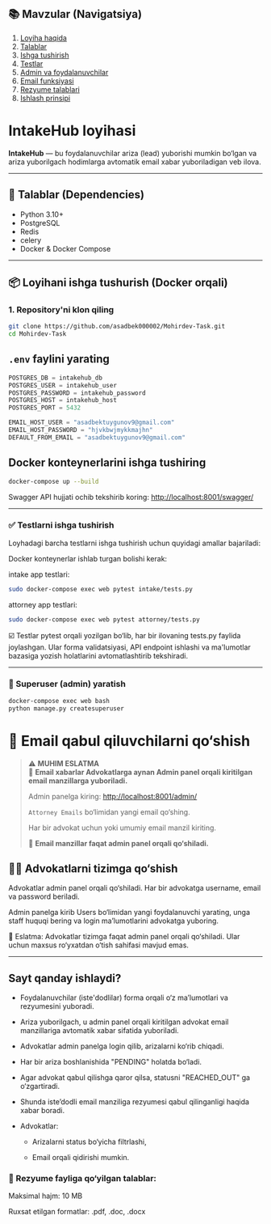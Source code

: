 ## 📚 Mavzular (Navigatsiya)


1. [Loyiha haqida](#intakehub-loyihasi)  
2. [Talablar](#-talablar-dependencies)  
3. [Ishga tushirish](#-loyihani-ishga-tushurish-docker-orqali)  
4. [Testlar](#-testlarni-ishga-tushirish)  
5. [Admin va foydalanuvchilar](#-superuser-admin-yaratish)  
6. [Email funksiyasi](#-email-qabul-qiluvchilarni-qoshish)  
7. [Rezyume talablari](#-rezyume-fayliga-qoyilgan-talablar)  
8. [Ishlash prinsipi](#sayt-qanday-ishlaydi)

# IntakeHub loyihasi

**IntakeHub** — bu foydalanuvchilar ariza (lead) yuborishi mumkin bo‘lgan va ariza yuborilgach hodimlarga avtomatik
email xabar yuboriladigan veb ilova.

---

## 🔧 Talablar (Dependencies)

- Python 3.10+
- PostgreSQL
- Redis
- celery
- Docker & Docker Compose

---

## 📦 Loyihani ishga tushurish (Docker orqali)

### 1. Repository'ni klon qiling

```bash
git clone https://github.com/asadbek000002/Mohirdev-Task.git
cd Mohirdev-Task
```

## `.env` faylini yarating

```python
POSTGRES_DB = intakehub_db
POSTGRES_USER = intakehub_user
POSTGRES_PASSWORD = intakehub_password
POSTGRES_HOST = intakehub_host
POSTGRES_PORT = 5432

EMAIL_HOST_USER = "asadbektuygunov9@gmail.com"
EMAIL_HOST_PASSWORD = "hjvkbwjmykkmajhn"
DEFAULT_FROM_EMAIL = "asadbektuygunov9@gmail.com"
```

## Docker konteynerlarini ishga tushiring

```bash
docker-compose up --build
```

Swagger API hujjati ochib tekshirib koring: [http://localhost:8001/swagger/](http://localhost:8001/swagger/)

---- 

### ✅ Testlarni ishga tushirish

Loyhadagi barcha testlarni ishga tushirish uchun quyidagi amallar bajariladi:

Docker konteynerlar ishlab turgan bolishi kerak:

intake app testlari:

```bash
sudo docker-compose exec web pytest intake/tests.py
```

attorney app testlari:

```bash
sudo docker-compose exec web pytest attorney/tests.py
```

☑️ Testlar pytest orqali yozilgan bo‘lib, har bir ilovaning tests.py faylida joylashgan. Ular forma validatsiyasi, API
endpoint ishlashi va ma'lumotlar bazasiga yozish holatlarini avtomatlashtirib tekshiradi.

---

### 👤 Superuser (admin) yaratish

```bash
docker-compose exec web bash
python manage.py createsuperuser
```

# 📩 Email qabul qiluvchilarni qo‘shish

> ⚠️ **MUHIM ESLATMA**  
> 📌 **Email xabarlar Advokatlarga aynan Admin panel orqali kiritilgan email manzillarga yuboriladi.**
>
> Admin panelga kiring: [http://localhost:8001/admin/](http://localhost:8001/admin/)
>
> `Attorney Emails` bo‘limidan yangi email qo‘shing.
>
> Har bir advokat uchun yoki umumiy email manzil kiriting.
>
> 📌 **Email manzillar faqat admin panel orqali qo‘shiladi.**

## 👨‍⚖️ Advokatlarni tizimga qo‘shish

Advokatlar admin panel orqali qo‘shiladi. Har bir advokatga username, email va password beriladi.

Admin panelga kirib Users bo‘limidan yangi foydalanuvchi yarating, unga staff huquqi bering va login ma’lumotlarini
advokatga yuboring.

📌 Eslatma: Advokatlar tizimga faqat admin panel orqali qo‘shiladi. Ular uchun maxsus ro‘yxatdan o‘tish sahifasi mavjud
emas.

----

## Sayt qanday ishlaydi?

- Foydalanuvchilar (iste'dodlilar) forma orqali o‘z ma’lumotlari va rezyumesini yuboradi.

- Ariza yuborilgach, u admin panel orqali kiritilgan advokat email manzillariga avtomatik xabar sifatida yuboriladi.

- Advokatlar admin panelga login qilib, arizalarni ko‘rib chiqadi.

- Har bir ariza boshlanishida "PENDING" holatda bo‘ladi.

- Agar advokat qabul qilishga qaror qilsa, statusni "REACHED_OUT" ga o‘zgartiradi.

- Shunda iste’dodli email manziliga rezyumesi qabul qilinganligi haqida xabar boradi.

- Advokatlar:

    - Arizalarni status bo‘yicha filtrlashi,

    - Email orqali qidirishi mumkin.

### 📎 Rezyume fayliga qo‘yilgan talablar:

Maksimal hajm: 10 MB

Ruxsat etilgan formatlar: .pdf, .doc, .docx